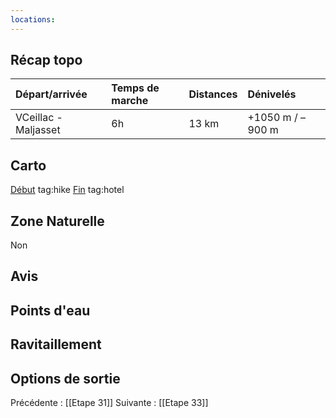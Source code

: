 ```yaml
---
locations: 
---
```

## Récap topo

| Départ/arrivée       | Temps de marche | Distances | Dénivelés        |
| :------------------- | :-------------- | :-------- | :--------------- |
| VCeillac - Maljasset | 6h              | 13 km     | +1050 m / –900 m |

## Carto  
[Début](geo:44.666091,6.775729) tag:hike
[Fin](geo:44.592574,6.84233) tag:hotel 
## Zone Naturelle
Non
## Avis

## Points d'eau

## Ravitaillement

## Options de sortie

Précédente : [[Etape 31]]
Suivante : [[Etape 33]]